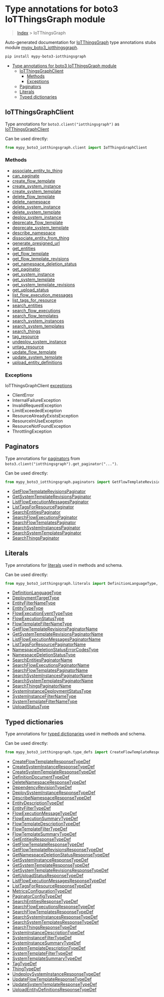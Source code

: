 # Type annotations for boto3 IoTThingsGraph module

> [Index](..) > IoTThingsGraph

Auto-generated documentation for
[IoTThingsGraph](https://boto3.amazonaws.com/v1/documentation/api/latest/reference/services/iotthingsgraph.html#IoTThingsGraph)
type annotations stubs module
[mypy_boto3_iotthingsgraph](https://pypi.org/project/mypy-boto3-iotthingsgraph/).

```bash
pip install mypy-boto3-iotthingsgraph
```

- [Type annotations for boto3 IoTThingsGraph module](#type-annotations-for-boto3-iotthingsgraph-module)
  - [IoTThingsGraphClient](#iotthingsgraphclient)
    - [Methods](#methods)
    - [Exceptions](#exceptions)
  - [Paginators](#paginators)
  - [Literals](#literals)
  - [Typed dictionaries](#typed-dictionaries)

## IoTThingsGraphClient

Type annotations for `boto3.client("iotthingsgraph")` as
[IoTThingsGraphClient](./client.md)

Can be used directly:

```python
from mypy_boto3_iotthingsgraph.client import IoTThingsGraphClient
```

### Methods

- [associate_entity_to_thing](./client.md#associate_entity_to_thing)
- [can_paginate](./client.md#can_paginate)
- [create_flow_template](./client.md#create_flow_template)
- [create_system_instance](./client.md#create_system_instance)
- [create_system_template](./client.md#create_system_template)
- [delete_flow_template](./client.md#delete_flow_template)
- [delete_namespace](./client.md#delete_namespace)
- [delete_system_instance](./client.md#delete_system_instance)
- [delete_system_template](./client.md#delete_system_template)
- [deploy_system_instance](./client.md#deploy_system_instance)
- [deprecate_flow_template](./client.md#deprecate_flow_template)
- [deprecate_system_template](./client.md#deprecate_system_template)
- [describe_namespace](./client.md#describe_namespace)
- [dissociate_entity_from_thing](./client.md#dissociate_entity_from_thing)
- [generate_presigned_url](./client.md#generate_presigned_url)
- [get_entities](./client.md#get_entities)
- [get_flow_template](./client.md#get_flow_template)
- [get_flow_template_revisions](./client.md#get_flow_template_revisions)
- [get_namespace_deletion_status](./client.md#get_namespace_deletion_status)
- [get_paginator](./client.md#get_paginator)
- [get_system_instance](./client.md#get_system_instance)
- [get_system_template](./client.md#get_system_template)
- [get_system_template_revisions](./client.md#get_system_template_revisions)
- [get_upload_status](./client.md#get_upload_status)
- [list_flow_execution_messages](./client.md#list_flow_execution_messages)
- [list_tags_for_resource](./client.md#list_tags_for_resource)
- [search_entities](./client.md#search_entities)
- [search_flow_executions](./client.md#search_flow_executions)
- [search_flow_templates](./client.md#search_flow_templates)
- [search_system_instances](./client.md#search_system_instances)
- [search_system_templates](./client.md#search_system_templates)
- [search_things](./client.md#search_things)
- [tag_resource](./client.md#tag_resource)
- [undeploy_system_instance](./client.md#undeploy_system_instance)
- [untag_resource](./client.md#untag_resource)
- [update_flow_template](./client.md#update_flow_template)
- [update_system_template](./client.md#update_system_template)
- [upload_entity_definitions](./client.md#upload_entity_definitions)

### Exceptions

IoTThingsGraphClient [exceptions](./client.md#exceptions)

- ClientError
- InternalFailureException
- InvalidRequestException
- LimitExceededException
- ResourceAlreadyExistsException
- ResourceInUseException
- ResourceNotFoundException
- ThrottlingException

## Paginators

Type annotations for [paginators](./paginators.md) from
`boto3.client("iotthingsgraph").get_paginator("...")`.

Can be used directly:

```python
from mypy_boto3_iotthingsgraph.paginators import GetFlowTemplateRevisionsPaginator, ...
```

- [GetFlowTemplateRevisionsPaginator](./paginators.md#getflowtemplaterevisionspaginator)
- [GetSystemTemplateRevisionsPaginator](./paginators.md#getsystemtemplaterevisionspaginator)
- [ListFlowExecutionMessagesPaginator](./paginators.md#listflowexecutionmessagespaginator)
- [ListTagsForResourcePaginator](./paginators.md#listtagsforresourcepaginator)
- [SearchEntitiesPaginator](./paginators.md#searchentitiespaginator)
- [SearchFlowExecutionsPaginator](./paginators.md#searchflowexecutionspaginator)
- [SearchFlowTemplatesPaginator](./paginators.md#searchflowtemplatespaginator)
- [SearchSystemInstancesPaginator](./paginators.md#searchsysteminstancespaginator)
- [SearchSystemTemplatesPaginator](./paginators.md#searchsystemtemplatespaginator)
- [SearchThingsPaginator](./paginators.md#searchthingspaginator)

## Literals

Type annotations for [literals](./literals.md) used in methods and schema.

Can be used directly:

```python
from mypy_boto3_iotthingsgraph.literals import DefinitionLanguageType, ...
```

- [DefinitionLanguageType](./literals.md#definitionlanguagetype)
- [DeploymentTargetType](./literals.md#deploymenttargettype)
- [EntityFilterNameType](./literals.md#entityfilternametype)
- [EntityTypeType](./literals.md#entitytypetype)
- [FlowExecutionEventTypeType](./literals.md#flowexecutioneventtypetype)
- [FlowExecutionStatusType](./literals.md#flowexecutionstatustype)
- [FlowTemplateFilterNameType](./literals.md#flowtemplatefilternametype)
- [GetFlowTemplateRevisionsPaginatorName](./literals.md#getflowtemplaterevisionspaginatorname)
- [GetSystemTemplateRevisionsPaginatorName](./literals.md#getsystemtemplaterevisionspaginatorname)
- [ListFlowExecutionMessagesPaginatorName](./literals.md#listflowexecutionmessagespaginatorname)
- [ListTagsForResourcePaginatorName](./literals.md#listtagsforresourcepaginatorname)
- [NamespaceDeletionStatusErrorCodesType](./literals.md#namespacedeletionstatuserrorcodestype)
- [NamespaceDeletionStatusType](./literals.md#namespacedeletionstatustype)
- [SearchEntitiesPaginatorName](./literals.md#searchentitiespaginatorname)
- [SearchFlowExecutionsPaginatorName](./literals.md#searchflowexecutionspaginatorname)
- [SearchFlowTemplatesPaginatorName](./literals.md#searchflowtemplatespaginatorname)
- [SearchSystemInstancesPaginatorName](./literals.md#searchsysteminstancespaginatorname)
- [SearchSystemTemplatesPaginatorName](./literals.md#searchsystemtemplatespaginatorname)
- [SearchThingsPaginatorName](./literals.md#searchthingspaginatorname)
- [SystemInstanceDeploymentStatusType](./literals.md#systeminstancedeploymentstatustype)
- [SystemInstanceFilterNameType](./literals.md#systeminstancefilternametype)
- [SystemTemplateFilterNameType](./literals.md#systemtemplatefilternametype)
- [UploadStatusType](./literals.md#uploadstatustype)

## Typed dictionaries

Type annotations for [typed dictionaries](./type_defs.md) used in methods and
schema.

Can be used directly:

```python
from mypy_boto3_iotthingsgraph.type_defs import CreateFlowTemplateResponseTypeDef, ...
```

- [CreateFlowTemplateResponseTypeDef](./type_defs.md#createflowtemplateresponsetypedef)
- [CreateSystemInstanceResponseTypeDef](./type_defs.md#createsysteminstanceresponsetypedef)
- [CreateSystemTemplateResponseTypeDef](./type_defs.md#createsystemtemplateresponsetypedef)
- [DefinitionDocumentTypeDef](./type_defs.md#definitiondocumenttypedef)
- [DeleteNamespaceResponseTypeDef](./type_defs.md#deletenamespaceresponsetypedef)
- [DependencyRevisionTypeDef](./type_defs.md#dependencyrevisiontypedef)
- [DeploySystemInstanceResponseTypeDef](./type_defs.md#deploysysteminstanceresponsetypedef)
- [DescribeNamespaceResponseTypeDef](./type_defs.md#describenamespaceresponsetypedef)
- [EntityDescriptionTypeDef](./type_defs.md#entitydescriptiontypedef)
- [EntityFilterTypeDef](./type_defs.md#entityfiltertypedef)
- [FlowExecutionMessageTypeDef](./type_defs.md#flowexecutionmessagetypedef)
- [FlowExecutionSummaryTypeDef](./type_defs.md#flowexecutionsummarytypedef)
- [FlowTemplateDescriptionTypeDef](./type_defs.md#flowtemplatedescriptiontypedef)
- [FlowTemplateFilterTypeDef](./type_defs.md#flowtemplatefiltertypedef)
- [FlowTemplateSummaryTypeDef](./type_defs.md#flowtemplatesummarytypedef)
- [GetEntitiesResponseTypeDef](./type_defs.md#getentitiesresponsetypedef)
- [GetFlowTemplateResponseTypeDef](./type_defs.md#getflowtemplateresponsetypedef)
- [GetFlowTemplateRevisionsResponseTypeDef](./type_defs.md#getflowtemplaterevisionsresponsetypedef)
- [GetNamespaceDeletionStatusResponseTypeDef](./type_defs.md#getnamespacedeletionstatusresponsetypedef)
- [GetSystemInstanceResponseTypeDef](./type_defs.md#getsysteminstanceresponsetypedef)
- [GetSystemTemplateResponseTypeDef](./type_defs.md#getsystemtemplateresponsetypedef)
- [GetSystemTemplateRevisionsResponseTypeDef](./type_defs.md#getsystemtemplaterevisionsresponsetypedef)
- [GetUploadStatusResponseTypeDef](./type_defs.md#getuploadstatusresponsetypedef)
- [ListFlowExecutionMessagesResponseTypeDef](./type_defs.md#listflowexecutionmessagesresponsetypedef)
- [ListTagsForResourceResponseTypeDef](./type_defs.md#listtagsforresourceresponsetypedef)
- [MetricsConfigurationTypeDef](./type_defs.md#metricsconfigurationtypedef)
- [PaginatorConfigTypeDef](./type_defs.md#paginatorconfigtypedef)
- [SearchEntitiesResponseTypeDef](./type_defs.md#searchentitiesresponsetypedef)
- [SearchFlowExecutionsResponseTypeDef](./type_defs.md#searchflowexecutionsresponsetypedef)
- [SearchFlowTemplatesResponseTypeDef](./type_defs.md#searchflowtemplatesresponsetypedef)
- [SearchSystemInstancesResponseTypeDef](./type_defs.md#searchsysteminstancesresponsetypedef)
- [SearchSystemTemplatesResponseTypeDef](./type_defs.md#searchsystemtemplatesresponsetypedef)
- [SearchThingsResponseTypeDef](./type_defs.md#searchthingsresponsetypedef)
- [SystemInstanceDescriptionTypeDef](./type_defs.md#systeminstancedescriptiontypedef)
- [SystemInstanceFilterTypeDef](./type_defs.md#systeminstancefiltertypedef)
- [SystemInstanceSummaryTypeDef](./type_defs.md#systeminstancesummarytypedef)
- [SystemTemplateDescriptionTypeDef](./type_defs.md#systemtemplatedescriptiontypedef)
- [SystemTemplateFilterTypeDef](./type_defs.md#systemtemplatefiltertypedef)
- [SystemTemplateSummaryTypeDef](./type_defs.md#systemtemplatesummarytypedef)
- [TagTypeDef](./type_defs.md#tagtypedef)
- [ThingTypeDef](./type_defs.md#thingtypedef)
- [UndeploySystemInstanceResponseTypeDef](./type_defs.md#undeploysysteminstanceresponsetypedef)
- [UpdateFlowTemplateResponseTypeDef](./type_defs.md#updateflowtemplateresponsetypedef)
- [UpdateSystemTemplateResponseTypeDef](./type_defs.md#updatesystemtemplateresponsetypedef)
- [UploadEntityDefinitionsResponseTypeDef](./type_defs.md#uploadentitydefinitionsresponsetypedef)
